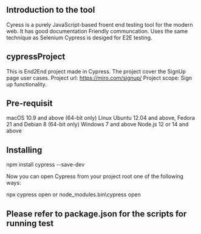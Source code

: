 
## Introduction to the tool
Cyress is a purely JavaScript-based froent end testing tool for the modern web.
It has good documentation
Friendly communcation.
Uses the same technique as Selenium
Cypress is desiged for E2E testing. 


## cypressProject
This is End2End project made in Cypress. 
The project cover the SignUp page user cases.
Project url: https://miro.com/signup/
Project scope: Sign up functionality.

## Pre-requisit 
macOS 10.9 and above (64-bit only)
Linux Ubuntu 12.04 and above, Fedora 21 and Debian 8 (64-bit only)
Windows 7 and above
Node.js 12 or 14 and above

## Installing
npm install cypress --save-dev

Now you can open Cypress from your project root one of the following ways:

npx cypress open or node_modules\.bin\cypress open 

## Please refer to package.json for the scripts for running test

#

